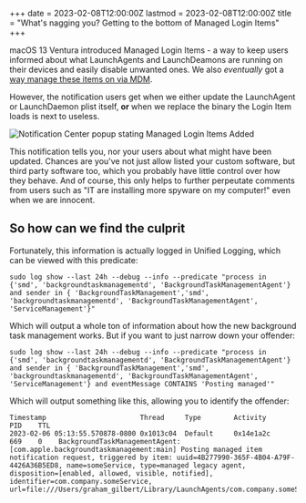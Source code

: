 +++
date = 2023-02-08T12:00:00Z
lastmod = 2023-02-08T12:00:00Z
title = "What's nagging you? Getting to the bottom of Managed Login Items"
+++

macOS 13 Ventura introduced Managed Login Items - a way to keep users informed about what LaunchAgents and LaunchDeamons are running on their devices and easily disable unwanted ones. We also _eventually_ got a [way manage these items on via MDM](https://developer.apple.com/documentation/devicemanagement/loginitemsmanageditems).

However, the notification users get when we either update the LaunchAgent or LaunchDaemon plist itself, **or** when we replace the binary the Login Item loads is next to useless.

![Notification Center popup stating Managed Login Items Added](/images/posts/2023-02-08/notification_managed_login_items_added.png)

This notification tells you, nor your users about what might have been updated. Chances are you've not just allow listed your custom software, but third party software too, which you probably have little control over how they behave. And of course, this only helps to further perpeutate comments from users such as "IT are installing more spyware on my computer!" even when we are innocent.

## So how can we find the culprit

Fortunately, this information is actually logged in Unified Logging, which can be viewed with this predicate:

```shell
sudo log show --last 24h --debug --info --predicate "process in {'smd', 'backgroundtaskmanagementd', 'BackgroundTaskManagementAgent'} and sender in { 'BackgroundTaskManagement','smd', 'backgroundtaskmanagementd', 'BackgroundTaskManagementAgent', 'ServiceManagement'}"
```

Which will output a whole ton of information about how the new background task management works. But if you want to just narrow down your offender:

```shell
sudo log show --last 24h --debug --info --predicate "process in {'smd', 'backgroundtaskmanagementd', 'BackgroundTaskManagementAgent'} and sender in { 'BackgroundTaskManagement','smd', 'backgroundtaskmanagementd', 'BackgroundTaskManagementAgent', 'ServiceManagement'} and eventMessage CONTAINS 'Posting managed'"
```

Which will output something like this, allowing you to identify the offender:

```shell
Timestamp                       Thread     Type        Activity             PID    TTL
2023-02-06 05:13:55.570878-0800 0x1013c04  Default     0x14e1a2c            669    0    BackgroundTaskManagementAgent: [com.apple.backgroundtaskmanagement:main] Posting managed item notification request, triggered by item: uuid=4B277990-365F-4B04-A79F-4426A36B5ED8, name=someService, type=managed legacy agent, disposition=[enabled, allowed, visible, notified], identifier=com.company.someService, url=file:///Users/graham_gilbert/Library/LaunchAgents/com.company.someService.plist
```
